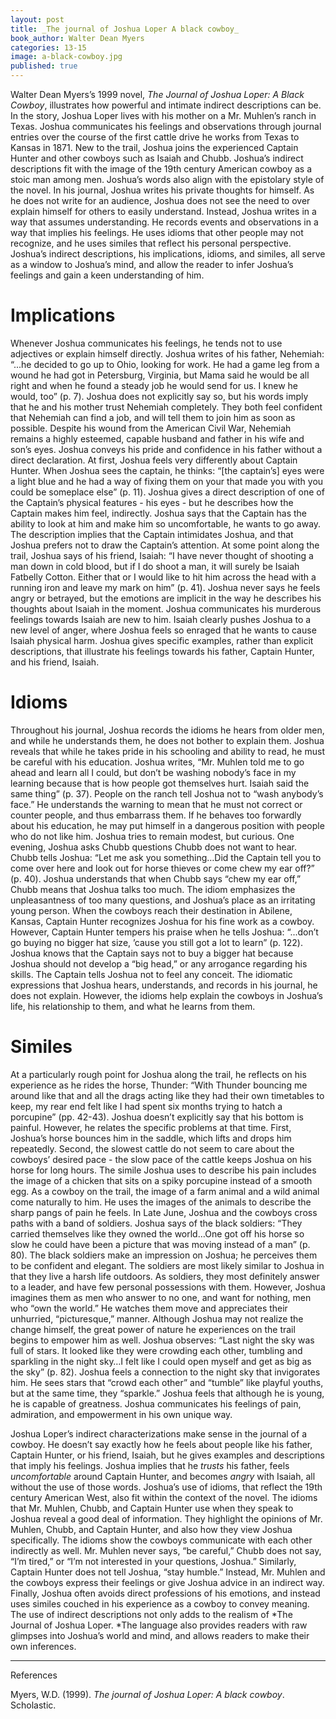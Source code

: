```yaml
---
layout: post
title: _The journal of Joshua Loper A black cowboy_
book_author: Walter Dean Myers
categories: 13-15
image: a-black-cowboy.jpg
published: true
---
```



Walter Dean Myers’s 1999 novel, *The Journal of Joshua Loper: A Black Cowboy*,
illustrates how powerful and intimate indirect descriptions can be. In the
story, Joshua Loper lives with his mother on a Mr. Muhlen’s ranch in Texas.
Joshua communicates his feelings and observations through journal entries over
the course of the first cattle drive he works from Texas to Kansas in 1871. New
to the trail, Joshua joins the experienced Captain Hunter and other cowboys
such as Isaiah and Chubb. Joshua’s indirect descriptions fit with the image of
the 19th century American cowboy as a stoic man among men. Joshua’s words also
align with the epistolary style of the novel. In his journal, Joshua writes his
private thoughts for himself. As he does not write for an audience, Joshua does
not see the need to over explain himself for others to easily understand.
Instead, Joshua writes in a way that assumes understanding. He records events
and observations in a way that implies his feelings. He uses idioms that other
people may not recognize, and he uses similes that reflect his personal
perspective. Joshua’s indirect descriptions, his implications, idioms, and
similes, all serve as a window to Joshua’s mind, and allow the reader to infer
Joshua’s feelings and gain a keen understanding of him.

# Implications

Whenever Joshua communicates his feelings, he tends not to use adjectives or
explain himself directly. Joshua writes of his father, Nehemiah: “...he decided
to go up to Ohio, looking for work. He had a game leg from a wound he had got
in Petersburg, Virginia, but Mama said he would be all right and when he found
a steady job he would send for us. I knew he would, too” (p. 7). Joshua does
not explicitly say so, but his words imply that he and his mother trust
Nehemiah completely. They both feel confident that Nehemiah can find a job, and
will tell them to join him as soon as possible. Despite his wound from the
American Civil War, Nehemiah remains a highly esteemed, capable husband and
father in his wife and son’s eyes. Joshua conveys his pride and confidence in
his father without a direct declaration. At first, Joshua feels very
differently about Captain Hunter. When Joshua sees the captain, he thinks:
“[the captain’s] eyes were a light blue and he had a way of fixing them on your
that made you with you could be someplace else” (p. 11). Joshua gives a direct
description of one of the Captain’s physical features - his eyes - but he
describes how the Captain makes him feel, indirectly. Joshua says that the
Captain has the ability to look at him and make him so uncomfortable, he wants
to go away. The description implies that the Captain intimidates Joshua, and
that Joshua prefers not to draw the Captain’s attention. At some point along
the trail, Joshua says of his friend, Isaiah:  “I have never thought of
shooting a man down in cold blood, but if I do shoot a man, it will surely be
Isaiah Fatbelly Cotton. Either that or I would like to hit him across the head
with a running iron and leave my mark on him” (p. 41). Joshua never says he
feels angry or betrayed, but the emotions are implicit in the way he describes
his thoughts about Isaiah in the moment. Joshua communicates his murderous
feelings towards Isaiah are new to him. Isaiah clearly pushes Joshua to a new
level of anger, where Joshua feels so enraged that he wants to cause Isaiah
physical harm. Joshua gives specific examples, rather than explicit
descriptions, that illustrate his feelings towards his father, Captain Hunter,
and his friend, Isaiah.

# Idioms

Throughout his journal, Joshua records the idioms he hears from older men, and
while he understands them, he does not bother to explain them. Joshua reveals
that while he takes pride in his schooling and ability to read, he must be
careful with his education. Joshua writes, “Mr. Muhlen told me to go ahead and
learn all I could, but don’t be washing nobody’s face in my learning because
that is how people got themselves hurt. Isaiah said the same thing” (p. 37).
People on the ranch tell Joshua not to “wash anybody’s face.” He understands
the warning to mean that he must not correct or counter people, and thus
embarrass them. If he behaves too forwardly about his education, he may put
himself in a dangerous position with people who do not like him. Joshua tries
to remain modest, but curious. One evening, Joshua asks Chubb questions Chubb
does not want to hear. Chubb tells Joshua: “Let me ask you something…Did the
Captain tell you to come over here and look out for horse thieves or come chew
my ear off?” (p. 40). Joshua understands that when Chubb says “chew my ear
off,” Chubb means that Joshua talks too much. The idiom emphasizes the
unpleasantness of too many questions, and Joshua’s place as an irritating young
person. When the cowboys reach their destination in Abilene, Kansas, Captain
Hunter recognizes Joshua for his fine work as a cowboy. However, Captain Hunter
tempers his praise when he tells Joshua: “...don’t go buying no bigger hat
size, ’cause you still got a lot to learn” (p. 122). Joshua knows that the
Captain says not to buy a bigger hat because Joshua should not develop a “big
head,” or any arrogance regarding his skills. The Captain tells Joshua not to
feel any conceit. The idiomatic expressions that Joshua hears, understands, and
records in his journal, he does not explain. However, the idioms help explain
the cowboys in Joshua’s life, his relationship to them, and what he learns from
them.

# Similes

At a particularly rough point for Joshua along the trail, he reflects on his
experience as he rides the horse, Thunder: “With Thunder bouncing me around
like that and all the drags acting like they had their own timetables to keep,
my rear end felt like I had spent six months trying to hatch a porcupine” (pp.
42-43). Joshua doesn’t explicitly say that his bottom is painful. However, he
relates the specific problems at that time. First, Joshua’s horse bounces him
in the saddle, which lifts and drops him repeatedly. Second, the slowest cattle
do not seem to care about the cowboys’ desired pace - the slow pace of the
cattle keeps Joshua on his horse for long hours. The simile Joshua uses to
describe his pain includes the image of a chicken that sits on a spiky
porcupine instead of a smooth egg. As a cowboy on the trail, the image of a
farm animal and a wild animal come naturally to him. He uses the images of the
animals to describe the sharp pangs of pain he feels. In Late June, Joshua and
the cowboys cross paths with a band of soldiers. Joshua says of the black
soldiers: “They carried themselves like they owned the world…One got off his
horse so slow he could have been a picture that was moving instead of a man”
(p. 80). The black soldiers make an impression on Joshua; he perceives them to
be confident and elegant. The soldiers are most likely similar to Joshua in
that they live a harsh life outdoors. As soldiers, they most definitely answer
to a leader, and have few personal possessions with them. However, Joshua
imagines them as men who answer to no one, and want for nothing, men who “own
the world.” He watches them move and appreciates their unhurried,
“picturesque,” manner. Although Joshua may not realize the change himself, the
great power of nature he experiences on the trail begins to empower him as
well. Joshua observes: “Last night the sky was full of stars. It looked like
they were crowding each other, tumbling and sparkling in the night sky…I felt
like I could open myself and get as big as the sky” (p. 82). Joshua feels a
connection to the night sky that invigorates him. He sees stars that “crowd
each other” and “tumble” like playful youths, but at the same time, they
“sparkle.” Joshua feels that although he is young, he is capable of greatness.
Joshua communicates his feelings of pain, admiration, and empowerment in his
own unique way.

Joshua Loper’s indirect characterizations make sense in the journal of a
cowboy. He doesn’t say exactly how he feels about people like his father,
Captain Hunter, or his friend, Isaiah, but he gives examples and descriptions
that imply his feelings. Joshua implies that he *trusts* his father, feels
*uncomfortable* around Captain Hunter, and becomes *angry* with Isaiah, all
without the use of those words. Joshua’s use of idioms, that reflect the 19th
century American West, also fit within the context of the novel. The idioms
that Mr. Muhlen, Chubb, and Captain Hunter use when they speak to Joshua reveal
a good deal of information. They highlight the opinions of Mr. Muhlen, Chubb,
and Captain Hunter, and also how they view Joshua specifically. The idioms show
the cowboys communicate with each other indirectly as well. Mr. Muhlen never
says, “be careful,” Chubb does not say, “I’m tired,” or “I’m not interested in
your questions, Joshua.” Similarly, Captain Hunter does not tell Joshua, “stay
humble.” Instead, Mr. Muhlen and the cowboys express their feelings or give
Joshua advice in an indirect way. Finally, Joshua often avoids direct
professions of his emotions, and instead uses similes couched in his experience
as a cowboy to convey meaning. The use of indirect descriptions not only adds
to the realism of *The Journal of Joshua Loper. *The language also provides
readers with raw glimpses into Joshua’s world and mind, and allows readers to
make their own inferences.

--- 
References

Myers, W.D. (1999). *The journal of Joshua Loper: A black cowboy*. Scholastic.
